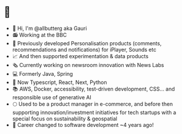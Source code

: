 # :wave:

- :eyes: Hi, I'm @allbutterg aka Gauri
- :radio: Working at the BBC
- :sparkling_heart: Previously developed Personalisation products (comments, recommendations and notifications) for iPlayer, Sounds etc
- :chart_with_upwards_trend: And then supported experimentation & data products
- :newspaper_roll: Currently working on newsroom innovation with News Labs
- :computer: Formerly Java, Spring
- :school_satchel: Now Typescript, React, Next, Python
- :books: AWS, Docker, accessibility, test-driven development, CSS... and responsible use of generative AI
- :full_moon: Used to be a product manager in e-commerce, and before then supporting innovation/investment initiatives for tech startups with a special focus on sustainability & geospatial
- :seedling: Career changed to software development ~4 years ago!
